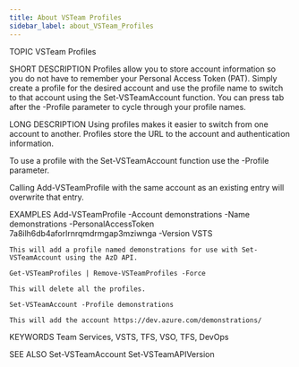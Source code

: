 ```yaml
---
title: About VSTeam Profiles
sidebar_label: about_VSTeam_Profiles
---
```


TOPIC
    VSTeam Profiles

SHORT DESCRIPTION
    Profiles allow you to store account information so you do not have to 
    remember your Personal Access Token (PAT). Simply create a profile for
    the desired account and use the profile name to switch to that account
    using the Set-VSTeamAccount function. You can press tab after the 
    -Profile parameter to cycle through your profile names.

LONG DESCRIPTION
   Using profiles makes it easier to switch from one account to another. 
   Profiles store the URL to the account and authentication information.

   To use a profile with the Set-VSTeamAccount function use the -Profile
   parameter.

   Calling Add-VSTeamProfile with the same account as an existing entry will
   overwrite that entry.

EXAMPLES
    Add-VSTeamProfile -Account demonstrations -Name demonstrations -PersonalAccessToken 7a8ilh6db4aforlrnrqmdrmgap3mziwnga -Version VSTS

    This will add a profile named demonstrations for use with Set-VSTeamAccount using the AzD API.

    Get-VSTeamProfiles | Remove-VSTeamProfiles -Force

    This will delete all the profiles.

    Set-VSTeamAccount -Profile demonstrations

    This will add the account https://dev.azure.com/demonstrations/

KEYWORDS
    Team Services, VSTS, TFS, VSO, TFS, DevOps

SEE ALSO
    Set-VSTeamAccount
    Set-VSTeamAPIVersion
